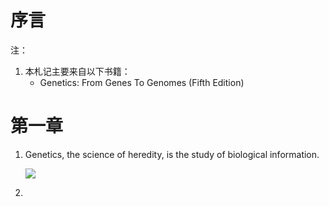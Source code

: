 # 序言


注：
1. 本札记主要来自以下书籍：
    - Genetics: From Genes To Genomes (Fifth Edition)

# 第一章 

1. Genetics, the science of heredity, is the study of biological information.

    ![](img/2018-04-15-20-46-14.png)

2. 